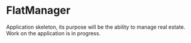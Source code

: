 # FlatManager

Application skeleton, its purpose will be the ability to manage real estate. 
Work on the application is in progress.

